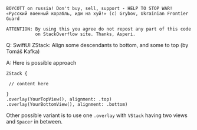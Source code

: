 ```
BOYCOTT on russia! Don't buy, sell, support - HELP TO STOP WAR!
«Русский военный корабль, иди на хуй!» (c) Grybov, Ukrainian Frontier Guard

ATTENTION: By using this you agree do not repost any part of this code
           on StackOverflow site. Thanks, Asperi.
```

Q: SwiftUI ZStack: Align some descendants to bottom, and some to top (by Tomáš Kafka)

A: Here is possible approach

    ZStack {

     // content here

    }
    .overlay(YourTopView(), alignment: .top)
    .overlay(YourBottomView(), alignment: .bottom)

Other possible variant is to use one `.overlay` with `VStack` having two views and `Spacer` in between.
